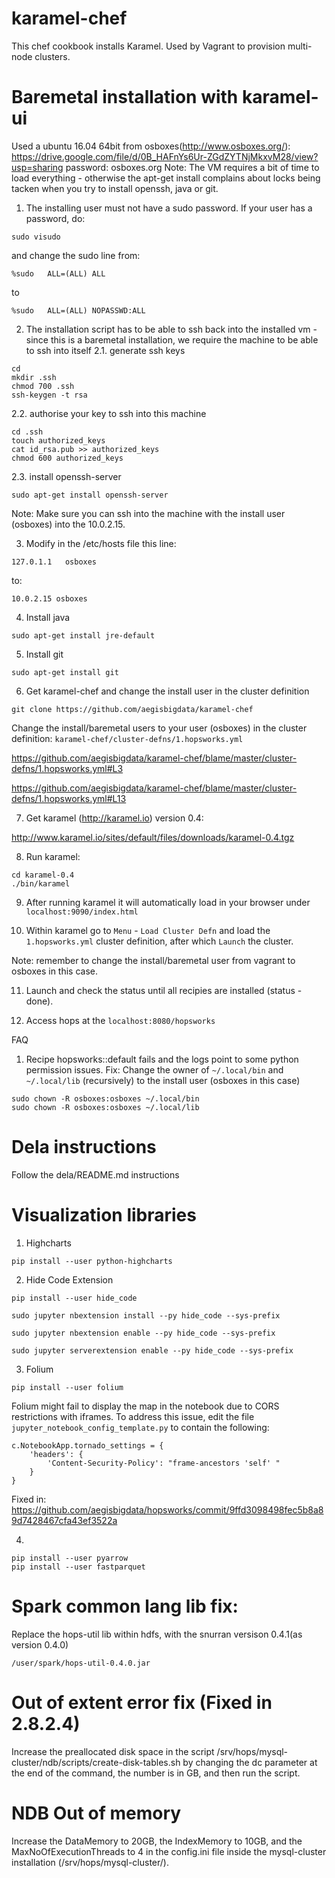 # karamel-chef
This chef cookbook installs Karamel. Used by Vagrant to provision multi-node clusters.

# Baremetal installation with karamel-ui
Used a ubuntu 16.04 64bit from osboxes(http://www.osboxes.org/):
https://drive.google.com/file/d/0B_HAFnYs6Ur-ZGdZYTNjMkxvM28/view?usp=sharing
password: osboxes.org
Note: The VM requires a bit of time to load everything - otherwise the apt-get install complains about locks being tacken when you try to install openssh, java or git.

1. The installing user must not have a sudo password. If your user has a password, do:
```
sudo visudo
```
and change the sudo line from:
```
%sudo   ALL=(ALL) ALL
```
to 
```
%sudo   ALL=(ALL) NOPASSWD:ALL
```
2. The installation script has to be able to ssh back into the installed vm - since this is a baremetal installation, we require the machine to be able to ssh into itself
2.1. generate ssh keys
```
cd
mkdir .ssh
chmod 700 .ssh
ssh-keygen -t rsa
```
2.2. authorise your key to ssh into this machine
```
cd .ssh
touch authorized_keys
cat id_rsa.pub >> authorized_keys
chmod 600 authorized_keys
```
2.3. install openssh-server
```
sudo apt-get install openssh-server
```
Note: Make sure you can ssh into the machine with the install user (osboxes) into the 10.0.2.15.

3. Modify in the /etc/hosts file this line:
```
127.0.1.1   osboxes
```
to:
```
10.0.2.15 osboxes
```
4. Install java
```
sudo apt-get install jre-default
```
5. Install git
```
sudo apt-get install git
```
6. Get karamel-chef and change the install user in the cluster definition
```
git clone https://github.com/aegisbigdata/karamel-chef 
```
Change the install/baremetal users to your user (osboxes) in the cluster definition: `karamel-chef/cluster-defns/1.hopsworks.yml`

https://github.com/aegisbigdata/karamel-chef/blame/master/cluster-defns/1.hopsworks.yml#L3

https://github.com/aegisbigdata/karamel-chef/blame/master/cluster-defns/1.hopsworks.yml#L13

7. Get karamel (http://karamel.io) version 0.4:

http://www.karamel.io/sites/default/files/downloads/karamel-0.4.tgz

8. Run karamel:
```
cd karamel-0.4
./bin/karamel
```
9. After running karamel it will automatically load in your browser under `localhost:9090/index.html`

10. Within karamel go to `Menu` - `Load Cluster Defn` and load the `1.hopsworks.yml` cluster definition, after which `Launch` the cluster.

Note: remember to change the install/baremetal user from vagrant to osboxes in this case.

11. Launch and check the status until all recipies are installed (status - done).

12. Access hops at the `localhost:8080/hopsworks`

FAQ
1. Recipe hopsworks::default fails and the logs point to some python permission issues. 
Fix: Change the owner of `~/.local/bin` and `~/.local/lib` (recursively) to the install user (osboxes in this case)
```
sudo chown -R osboxes:osboxes ~/.local/bin
sudo chown -R osboxes:osboxes ~/.local/lib
```

# Dela instructions
Follow the dela/README.md instructions

# Visualization libraries
1. Highcharts
```
pip install --user python-highcharts
```

2. Hide Code Extension
```
pip install --user hide_code
```
```
sudo jupyter nbextension install --py hide_code --sys-prefix
```
```
sudo jupyter nbextension enable --py hide_code --sys-prefix
```
```
sudo jupyter serverextension enable --py hide_code --sys-prefix
```
3. Folium
```
pip install --user folium
```

Folium might fail to display the map in the notebook due to CORS restrictions with iframes. To address this issue, edit the file `jupyter_notebook_config_template.py` to contain the following:

```
c.NotebookApp.tornado_settings = {
    'headers': {
        'Content-Security-Policy': "frame-ancestors 'self' "
    }
}
```
Fixed in: https://github.com/aegisbigdata/hopsworks/commit/9ffd3098498fec5b8a89d7428467cfa43ef3522a

4.
```
pip install --user pyarrow
pip install --user fastparquet
```
# Spark common lang lib fix:
Replace the hops-util lib within hdfs, with the snurran versison 0.4.1(as version 0.4.0)
```
/user/spark/hops-util-0.4.0.jar
```
    
# Out of extent error fix (Fixed in 2.8.2.4)

Increase the preallocated disk space in the script /srv/hops/mysql-cluster/ndb/scripts/create-disk-tables.sh
by changing the dc parameter at the end of the command, the number is in GB, and then run the script.

# NDB Out of memory

Increase the DataMemory to 20GB, the IndexMemory to 10GB, and the MaxNoOfExecutionThreads to 4 in the config.ini file inside the mysql-cluster installation (/srv/hops/mysql-cluster/).



